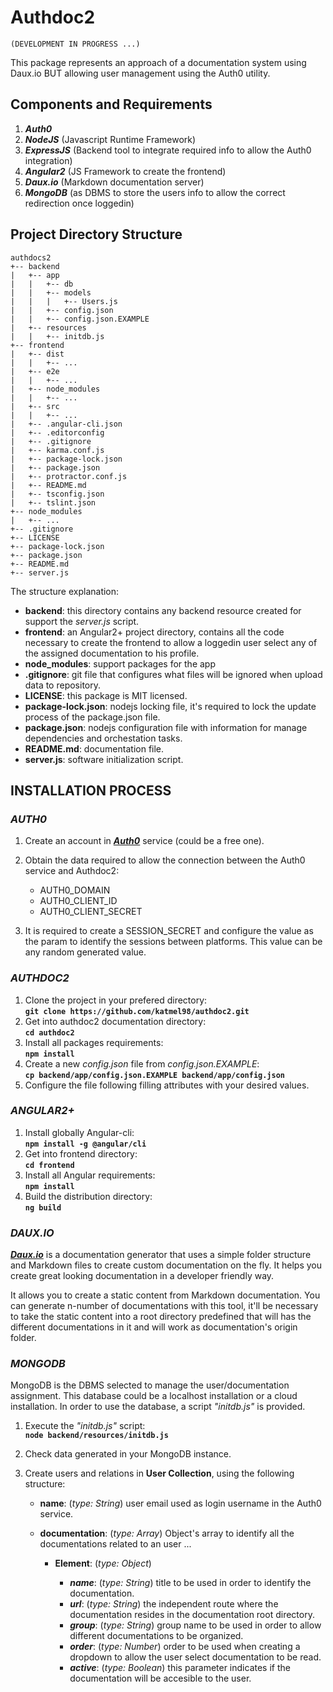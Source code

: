 # **Authdoc2** 

    (DEVELOPMENT IN PROGRESS ...)

This package represents an approach of a documentation system using Daux.io BUT allowing user management using the Auth0 utility.

## **Components and Requirements**  

1. **_Auth0_**
1. **_NodeJS_** (Javascript Runtime Framework)
1. **_ExpressJS_** (Backend tool to integrate required info to allow the Auth0 integration)
1. **_Angular2_** (JS Framework to create the frontend)
1. **_Daux.io_** (Markdown documentation server)
1. **_MongoDB_** (as DBMS to store the users info to allow the correct redirection once loggedin)  

## **Project Directory Structure**

    authdocs2  
    +-- backend  
    |   +-- app
    |   |   +-- db
    |   |   +-- models
    |   |   |   +-- Users.js
    |   |   +-- config.json
    |   |   +-- config.json.EXAMPLE
    |   +-- resources
    |   |   +-- initdb.js
    +-- frontend  
    |   +-- dist
    |   |   +-- ...
    |   +-- e2e
    |   |   +-- ...
    |   +-- node_modules
    |   |   +-- ...
    |   +-- src
    |   |   +-- ...
    |   +-- .angular-cli.json
    |   +-- .editorconfig
    |   +-- .gitignore
    |   +-- karma.conf.js
    |   +-- package-lock.json
    |   +-- package.json
    |   +-- protractor.conf.js
    |   +-- README.md
    |   +-- tsconfig.json
    |   +-- tslint.json
    +-- node_modules
    |   +-- ...
    +-- .gitignore  
    +-- LICENSE  
    +-- package-lock.json  
    +-- package.json  
    +-- README.md  
    +-- server.js  

The structure explanation:

* __backend__: this directory contains any backend resource created for support the _server.js_ script. 
* __frontend__: an Angular2+ project directory, contains all the code necessary to create the frontend to allow a loggedin user select any of the assigned documentation to his profile.
* __node_modules__: support packages for the app
* __.gitignore__: git file that configures what files will be ignored when upload data to repository.
* __LICENSE__: this package is MIT licensed.
* __package-lock.json__: nodejs locking file, it's required to lock the update process of the package.json file.
* __package.json__: nodejs configuration file with information for manage dependencies and orchestation tasks.
* __README.md__: documentation file.
* __server.js__: software initialization script.  

## **INSTALLATION PROCESS**

### **_AUTH0_**

1. Create an account in **_[Auth0](https://auth0.com)_** service (could be a free one).
1. Obtain the data required to allow the connection between the Auth0 service and Authdoc2:  

    * AUTH0_DOMAIN
    * AUTH0_CLIENT_ID
    * AUTH0_CLIENT_SECRET

1. It is required to create a SESSION_SECRET and configure the value as the param to identify the sessions between platforms. This value can be any random generated value.

### **_AUTHDOC2_**  

1. Clone the project in your prefered directory:  
**`git clone https://github.com/katmel98/authdoc2.git`**  
1. Get into authdoc2 documentation directory:  
**`cd authdoc2`**
1. Install all packages requirements:  
**`npm install`**
1. Create a new _config.json_ file from _config.json.EXAMPLE_:  
**`cp backend/app/config.json.EXAMPLE backend/app/config.json`**
1. Configure the file following filling attributes with your desired values.

### **_ANGULAR2+_**  

1. Install globally Angular-cli:  
**`npm install -g @angular/cli`**
1. Get into frontend directory:  
**`cd frontend`**
1. Install all Angular requirements:  
**`npm install`**
1. Build the distribution directory:  
**`ng build`**

### **_DAUX.IO_**  

**_[Daux.io](https://dauxio.github.io)_** is a documentation generator that uses a simple folder structure and Markdown files to create custom documentation on the fly. It helps you create great looking documentation in a developer friendly way.

It allows you to create a static content from Markdown documentation. You can generate n-number of documentations with this tool, it'll be necessary to take the static content into a root directory predefined that will has the different documentations in it and will work as documentation's origin folder.

### **_MONGODB_**

MongoDB is the DBMS selected to manage the user/documentation assignment. This database could be a localhost installation or a cloud installation. In order to use the database, a script _"initdb.js"_ is provided.

1. Execute the _"initdb.js"_ script:  
**`node backend/resources/initdb.js`**  

1. Check data generated in your MongoDB instance.  

1. Create users and relations in __User Collection__, using the following structure:  
    * __name__: (_type: String_) user email used as login username in the Auth0 service.
    * __documentation__: (_type: Array_) Object's array to identify all the documentations related to an user ...

        * __Element__: (_type: Object_)  

            * _**name**_: (_type: String_) title to be used in order to identify the documentation.  
            * _**url**_: (_type: String_) the independent route where the documentation resides in the documentation root directory.  
            * _**group**_: (_type: String_) group name to be used in order to allow different documentations to be organized.  
            * _**order**_: (_type: Number_) order to be used when creating a dropdown to allow the user select documentation to be read.  
            * _**active**_: (_type: Boolean_) this parameter indicates if the documentation will be accesible to the user.  

